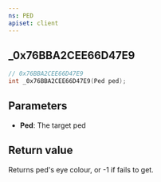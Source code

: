 ```yaml
---
ns: PED
apiset: client
---
```

## _0x76BBA2CEE66D47E9

```c
// 0x76BBA2CEE66D47E9
int _0x76BBA2CEE66D47E9(Ped ped);
```


## Parameters
* **Ped**: The target ped

## Return value
Returns ped's eye colour, or -1 if fails to get.
